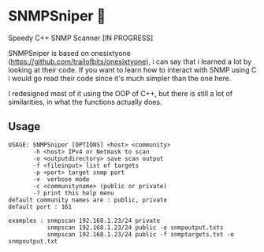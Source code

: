 # SNMPSniper 🌙

Speedy C++ SNMP Scanner [IN PROGRESS]

SNMPSniper is based on onesixtyone (https://github.com/trailofbits/onesixtyone), i can say that i learned a lot by looking at their code.
If you want to learn how to interact with SNMP using C i would go read their code since it's much simpler than the one here.

I redesigned most of it using the OOP of C++, but there is still a lot of similarities, in what the functions actually does.

## Usage
```
USAGE: SNMPSniper [OPTIONS] <host> <community>
       -h <host> IPv4 or Netmask to scan
       -o <outputdirectory> save scan output
       -f <fileinput> list of targets
       -p <port> target snmp port
       -v  verbose mode
       -c <communityname> (public or private)
       -? print this help menu
default community names are : public, private
default port : 161

examples : snmpscan 192.168.1.23/24 private
           snmpscan 192.168.1.23/24 public -o snmpoutput.txts
           snmpscan 192.168.1.23/24 public -f snmptargets.txt -o snmpoutput.txt
```

